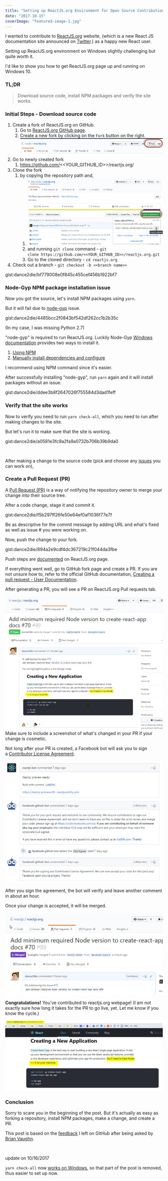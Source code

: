 ```yaml
---
title: "Setting up ReactJS.org Environment for Open Source Contribution"
date: "2017-10-15"
coverImage: "featured-image-1.jpg"
---
```


I wanted to contribute to [ReactJS.org](https://reactjs.org/) website, (which is a new React JS documentation site announced on [Twitter](https://twitter.com/reactjs/status/913797391307833344).) as a happy new React user.

Setting up ReactJS.org environment on Windows slightly challenging but quite worth it.

I'd like to show you how to get ReactJS.org page up and running on Windows 10.

### TL;DR

> Download source code, install NPM packages and verify the site works.

### Initial Steps - Download source code

1. Create a fork of ReactJS.org on GitHub.
    1. Go to [ReactJS.org GitHub page](https://github.com/reactjs/reactjs.org/).
    2. Create a new fork by clicking on the `Fork` button on the right.![](./images/create-a-fork.png)
2. Go to newly created fork
    1. https://github.com/<<YOUR\_GITHUB\_ID>>/reactjs.org/
3. Clone the fork
    1. by copying the repository path and,
        1. ![](./images/clone-with-https.png)
        2. and running `git clone` command - `git clone https://github.com/<<YOUR_GITHUB_ID>>/reactjs.org.git`
        3. Go to the cloned directory - `cd reactjs.org`
4. Check out a branch - `git checkout -b <<branch name>>`

gist:dance2die/bf779008e0f845c455cef456b1922bf7

### Node-Gyp NPM package installation issue

Now you got the source, let's install NPM packages using `yarn`.

But it will fail due to [node-gyp](https://github.com/nodejs/node-gyp) issue.

gist:dance2die/4485bcc2f0843bf542df262cc1b2b35c

(In my case, I was missing Python 2.7)

"node-gyp" is required to run ReactJS.org. Luckily Node-Gyp [Windows documentation](https://github.com/nodejs/node-gyp#on-windows) provides two ways to install it.

1. [Using NPM](https://github.com/nodejs/node-gyp#option-1)
2. [Manually install dependencies and configure](https://github.com/nodejs/node-gyp#option-2)

I recommend using NPM command since it's easier.

After successfully installing "node-gyp", run `yarn` again and it will install packages without an issue.

gist:dance2die/ddee3b8f2647026f755584d3dad1feff

### Verify that the site works

Now to verify you need to run `yarn check-all`, which you need to run after making changes to the site.

But let's run it to make sure that the site is working.

gist:dance2die/a0581e3fc9a2fa9a0732b706b39b9da0

 

After making a change to the source code (pick and choose any [issues](https://github.com/reactjs/reactjs.org/issues) you can work on),

### Create a Pull Request (PR)

A [Pull Request (PR)](https://yangsu.github.io/pull-request-tutorial/) is a way of notifying the repository owner to merge your change into their source tree.

After a code change, stage it and commit it.

gist:dance2die/f5b297ff26fe50e64ef0af1036f77e7f

Be as descriptive for the commit message by adding URL and what's fixed as well as issue # you were working on.

Now, push the change to your fork.

gist:dance2die/894a2e9cdf4dc367219c21f044da3fbe

Push steps are [documented](https://github.com/reactjs/reactjs.org/#push-it) on ReactJS.org page.

If everything went well, go to GitHub fork page and create a PR. If you are not unsure how to, refer to the official GitHub documentation, [Creating a pull request - User Documentation](https://help.github.com/articles/creating-a-pull-request/).

After generating a PR, you will see a PR on ReactJS.org Pull requests tab.

![](./images/chrome_2017-10-08_20-03-06.png)Make sure to include a screenshot of what's changed in your PR if your change is cosmetic.

Not long after your PR is created, a Facebook bot will ask you to sign a [Contributor License Agreement](https://code.facebook.com/cla).

![](./images/chrome_2017-10-15_17-27-16.png)

After you sign the agreement, the bot will verify and leave another comment in about an hour.

Once your change is accepted, it will be merged.

![](./images/chrome_2017-10-08_22-03-17.png)

**Congratulations!** You've contributed to reactjs.org webpage! (I am not exactly sure how long it takes for the PR to go live, yet. Let me know if you know the cycle.)

![](./images/chrome_2017-10-15_17-32-25.png)

### Conclusion

Sorry to scare you in the beginning of the post. But it's actually as easy as forking a repository, install NPM packages, make a change, and create a PR.

This post is based on the [feedback](https://github.com/reactjs/reactjs.org/issues/70#issuecomment-335047497) I left on GitHub after being asked by [Brian Vaughn](http://www.briandavidvaughn.com/).

 

update on 10/16/2017

`yarn check-all` now [works on Windows](https://github.com/reactjs/reactjs.org/pull/166), so that part of the post is removed, thus easier to set up now.
